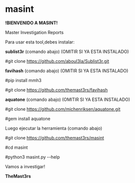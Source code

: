 # masint

**!BIENVENIDO A MASINT!**

Master Investigation Reports

Para usar esta tool,debes instalar:

**sublist3r** (comando abajo) (OMITIR SI YA ESTA INSTALADO)

#git clone https://github.com/aboul3la/Sublist3r.git

**favihash** (comando abajo) (OMITIR SI YA ESTA INSTALADO)

#pip install mmh3

#git clone https://github.com/themast3rs/favihash

**aquatone** (comando abajo) (OMITIR SI YA ESTA INSTALADO)

#git clone https://github.com/michenriksen/aquatone.git

#gem install aquatone

Luego ejecutar la herramienta (comando abajo)

#git clone https://github.com/themast3rs/masint

#cd masint

#python3 masint.py --help

Vamos a investigar! 

**TheMast3rs**
